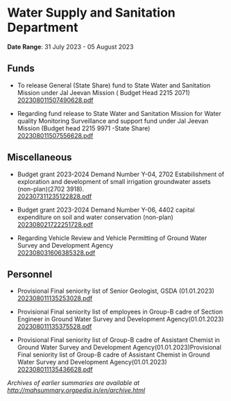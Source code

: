 # Water Supply and Sanitation Department

**Date Range**: 31 July 2023 - 05 August 2023


## Funds
- To release General (State Share) fund to State Water and Sanitation Mission under Jal Jeevan Mission ( Budget Head 2215 2071)\
  [202308011507490628.pdf](https://gr.maharashtra.gov.in/Site/Upload/Government%20Resolutions/English/202308011507490628.pdf)

- Regarding fund release to State Water and Sanitation Mission for Water quality Monitoring Surveillance and support fund under Jal Jeevan Mission (Budget head 2215 9971 -State Share)\
  [202308011507556628.pdf](https://gr.maharashtra.gov.in/Site/Upload/Government%20Resolutions/English/202308011507556628.pdf)

## Miscellaneous
- Budget grant 2023-2024 Demand Number Y-04, 2702 Estabilishment of exploration and development of small irrigation groundwater assets (non-plan)(2702 3918).\
  [202307311235122828.pdf](https://gr.maharashtra.gov.in/Site/Upload/Government%20Resolutions/English/202307311235122828.pdf)

- Budget grant 2023-2024 Demand Number Y-06, 4402 capital expenditure on soil and water conservation (non-plan)\
  [202308021722251728.pdf](https://gr.maharashtra.gov.in/Site/Upload/Government%20Resolutions/English/202308021722251728.pdf)

- Regarding Vehicle Review and Vehicle Permitting of Ground Water Survey and Development Agency\
  [202308031606385328.pdf](https://gr.maharashtra.gov.in/Site/Upload/Government%20Resolutions/English/202308031606385328.pdf)

## Personnel
- Provisional Final seniority list of Senior Geologist, GSDA (01.01.2023)\
  [202308011135253028.pdf](https://gr.maharashtra.gov.in/Site/Upload/Government%20Resolutions/English/202308011135253028.pdf)

- Provisional Final seniority list of employees in Group-B cadre of Section Engineer in Ground Water Survey and Development Agency(01.01.2023)\
  [202308011135375528.pdf](https://gr.maharashtra.gov.in/Site/Upload/Government%20Resolutions/English/202308011135375528.pdf)

- Provisional Final seniority list of Group-B cadre of Assistant Chemist in Ground Water Survey and Development Agency(01.01.2023)Provisional Final seniority list of Group-B cadre of Assistant Chemist in Ground Water Survey and Development Agency(01.01.2023)\
  [202308011135436628.pdf](https://gr.maharashtra.gov.in/Site/Upload/Government%20Resolutions/English/202308011135436628.pdf)


*Archives of earlier summaries are available at http://mahsummary.orgpedia.in/en/archive.html*